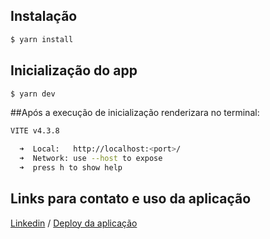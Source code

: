 ## Instalação

```bash
$ yarn install
```

## Inicialização do app

```bash
$ yarn dev
```

##Após a execução de inicialização renderizara no terminal:

```bash
VITE v4.3.8

  ➜  Local:   http://localhost:<port>/
  ➜  Network: use --host to expose
  ➜  press h to show help

```

## Links para contato e uso da aplicação
[Linkedin](https://www.linkedin.com/in/andrew-da-silva-569101246/) / [Deploy da aplicação](https://client-app-neon.vercel.app/)
